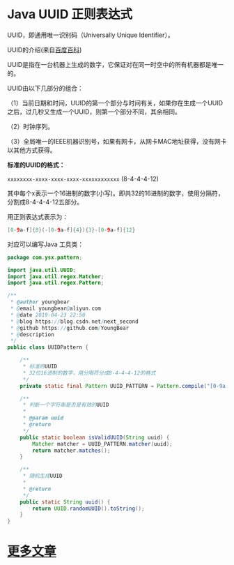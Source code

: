# Java UUID 正则表达式

UUID，即通用唯一识别码（Universally Unique Identifier）。

UUID的介绍(来自[百度百科](<https://baike.baidu.com/item/UUID/5921266?fr=aladdin>))

UUID是指在一台机器上生成的数字，它保证对在同一时空中的所有机器都是唯一的。

UUID由以下几部分的组合：

（1）当前日期和时间，UUID的第一个部分与时间有关，如果你在生成一个UUID之后，过几秒又生成一个UUID，则第一个部分不同，其余相同。

（2）时钟序列。

（3）全局唯一的IEEE机器识别号，如果有网卡，从网卡MAC地址获得，没有网卡以其他方式获得。

**标准的UUID的格式：**

`xxxxxxxx-xxxx-xxxx-xxxx-xxxxxxxxxxxx` (8-4-4-4-12)

其中每个x表示一个16进制的数字(小写)。即共32的16进制的数字，使用分隔符，分割成8-4-4-4-12五部分。

用正则表达式表示为：

```java
[0-9a-f]{8}(-[0-9a-f]{4}){3}-[0-9a-f]{12}
```

对应可以编写Java 工具类：

```java
package com.ysx.pattern;

import java.util.UUID;
import java.util.regex.Matcher;
import java.util.regex.Pattern;

/**
 * @author youngbear
 * @email youngbear@aliyun.com
 * @date 2019-04-23 22:50
 * @blog https://blog.csdn.net/next_second
 * @github https://github.com/YoungBear
 * @description
 */
public class UUIDPattern {

    /**
     * 标准的UUID
     * 32位16进制的数字，用分隔符分成8-4-4-4-12的格式
     */
    private static final Pattern UUID_PATTERN = Pattern.compile("[0-9a-f]{8}(-[0-9a-f]{4}){3}-[0-9a-f]{12}");

    /**
     * 判断一个字符串是否是有效的UUID
     *
     * @param uuid
     * @return
     */
    public static boolean isValidUUID(String uuid) {
        Matcher matcher = UUID_PATTERN.matcher(uuid);
        return matcher.matches();
    }

    /**
     * 随机生成UUID
     *
     * @return
     */
    public static String uuid() {
        return UUID.randomUUID().toString();
    }
}
```



# [更多文章](https://github.com/YoungBear/MyBlog/blob/master/README.md)
